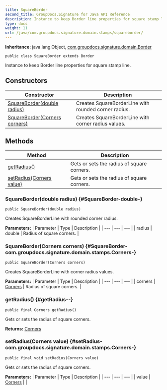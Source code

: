 ```yaml
---
title: SquareBorder
second_title: GroupDocs.Signature for Java API Reference
description: Instance to keep Border line properties for square stamp line.
type: docs
weight: 11
url: /java/com.groupdocs.signature.domain.stamps/squareborder/
---
```

**Inheritance:**
java.lang.Object, [com.groupdocs.signature.domain.Border](../../com.groupdocs.signature.domain/border)
```
public class SquareBorder extends Border
```

Instance to keep Border line properties for square stamp line.
## Constructors

| Constructor | Description |
| --- | --- |
| [SquareBorder(double radius)](#SquareBorder-double-) | Creates SquareBorderLine with rounded corner radius. |
| [SquareBorder(Corners corners)](#SquareBorder-com.groupdocs.signature.domain.stamps.Corners-) | Creates SquareBorderLine with corner radius values. |
## Methods

| Method | Description |
| --- | --- |
| [getRadius()](#getRadius--) | Gets or sets the radius of square corners. |
| [setRadius(Corners value)](#setRadius-com.groupdocs.signature.domain.stamps.Corners-) | Gets or sets the radius of square corners. |
### SquareBorder(double radius) {#SquareBorder-double-}
```
public SquareBorder(double radius)
```


Creates SquareBorderLine with rounded corner radius.

**Parameters:**
| Parameter | Type | Description |
| --- | --- | --- |
| radius | double | Radius of square corners. |

### SquareBorder(Corners corners) {#SquareBorder-com.groupdocs.signature.domain.stamps.Corners-}
```
public SquareBorder(Corners corners)
```


Creates SquareBorderLine with corner radius values.

**Parameters:**
| Parameter | Type | Description |
| --- | --- | --- |
| corners | [Corners](../../com.groupdocs.signature.domain.stamps/corners) | Radius of square corners. |

### getRadius() {#getRadius--}
```
public final Corners getRadius()
```


Gets or sets the radius of square corners.

**Returns:**
[Corners](../../com.groupdocs.signature.domain.stamps/corners)
### setRadius(Corners value) {#setRadius-com.groupdocs.signature.domain.stamps.Corners-}
```
public final void setRadius(Corners value)
```


Gets or sets the radius of square corners.

**Parameters:**
| Parameter | Type | Description |
| --- | --- | --- |
| value | [Corners](../../com.groupdocs.signature.domain.stamps/corners) |  |

